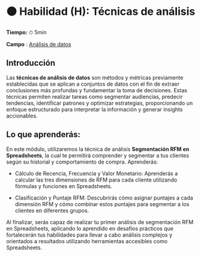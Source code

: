 # ⚫ Habilidad (H): Técnicas de análisis

**Tiempo:** ⏱ 5min

**Campo** : [Análisis de datos](...)

## Introducción

Las **técnicas de análisis de datos** son métodos y métricas previamente establecidas que se aplican a conjuntos de datos con el fin de extraer conclusiones más profundas y fundamentar la toma de decisiones. Estas técnicas permiten realizar tareas como segmentar audiencias, predecir tendencias, identificar patrones y optimizar estrategias, proporcionando un enfoque estructurado para interpretar la información y generar insights accionables.

## Lo que aprenderás:

En este módulo, utilizaremos la técnica de análisis **Segmentación RFM en Spreadsheets**, la cual te permitirá comprender y segmentar a tus clientes según su historial y comportamiento de compra. Aprenderás:

- Cálculo de Recencia, Frecuencia y Valor Monetario: Aprenderás a calcular las tres dimensiones de RFM para cada cliente utilizando fórmulas y funciones en Spreadsheets.

- Clasificación y Puntaje RFM: Descubrirás cómo asignar puntajes a cada dimensión RFM y cómo combinar estos puntajes para segmentar a los clientes en diferentes grupos.

Al finalizar, serás capaz de realizar tu primer análisis de segmentación RFM en Spreadsheets, aplicando lo aprendido en desafíos prácticos que fortalecerán tus habilidades para llevar a cabo análisis complejos y orientados a resultados utilizando herramientas accesibles como Spreadsheets.

